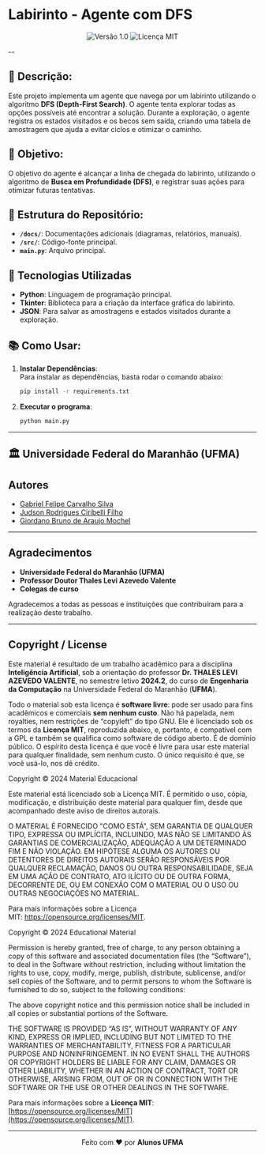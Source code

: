 # **Labirinto - Agente com DFS**

<div align="center">
  <img src="https://img.shields.io/badge/Versão-1.0-blue.svg" alt="Versão 1.0">
  <img src="https://img.shields.io/badge/Licença-MIT-green.svg" alt="Licença MIT">
</div>

--

## 🧩 **Descrição**:

Este projeto implementa um agente que navega por um labirinto utilizando o algoritmo **DFS (Depth-First Search)**. O agente tenta explorar todas as opções possíveis até encontrar a solução. Durante a exploração, o agente registra os estados visitados e os becos sem saída, criando uma tabela de amostragem que ajuda a evitar ciclos e otimizar o caminho.

## 🧠 **Objetivo**:

O objetivo do agente é alcançar a linha de chegada do labirinto, utilizando o algoritmo de **Busca em Profundidade (DFS)**, e registrar suas ações para otimizar futuras tentativas.

## 📂 **Estrutura do Repositório**:

- **`/docs/`**: Documentações adicionais (diagramas, relatórios, manuais).
- **`/src/`**: Código-fonte principal.
- **`main.py`**: Arquivo principal.

## 🔧 **Tecnologias Utilizadas**

- **Python**: Linguagem de programação principal.
- **Tkinter**: Biblioteca para a criação da interface gráfica do labirinto.
- **JSON**: Para salvar as amostragens e estados visitados durante a exploração.

## 📚 **Como Usar**:

1. **Instalar Dependências**:  
   Para instalar as dependências, basta rodar o comando abaixo:

   ```bash
   pip install -r requirements.txt

   ```

2. **Executar o programa**:
   ```bash
   python main.py
   ```

---

## 🏛 **Universidade Federal do Maranhão (UFMA)**

## Autores

- [Gabriel Felipe Carvalho Silva](mailto:gfc.silva@discente.ufma.br)
- [Judson Rodrigues Ciribelli Filho](mailto:judson.ciribelli@discente.ufma.br)
- [Giordano Bruno de Araujo Mochel](mailto:giordano.araujo@discente.ufma.br)

---

## Agradecimentos

- **Universidade Federal do Maranhão (UFMA)**
- **Professor Doutor Thales Levi Azevedo Valente**
- **Colegas de curso**

Agradecemos a todas as pessoas e instituições que contribuíram para a realização deste trabalho.

---

## Copyright / License

Este material é resultado de um trabalho acadêmico para a disciplina **Inteligência Artificial**, sob a orientação do professor **Dr. THALES LEVI AZEVEDO VALENTE**, no semestre letivo **2024.2**, do curso de **Engenharia da Computação** na Universidade Federal do Maranhão (**UFMA**).

Todo o material sob esta licença é **software livre**: pode ser usado para fins acadêmicos e comerciais **sem nenhum custo**. Não há papelada, nem royalties, nem restrições de “copyleft” do tipo GNU. Ele é licenciado sob os termos da **Licença MIT**, reproduzida abaixo, e, portanto, é compatível com a GPL e também se qualifica como software de código aberto. É de domínio público. O espírito desta licença é que você é livre para usar este material para qualquer finalidade, sem nenhum custo. O único requisito é que, se você usá-lo, nos dê crédito.

Copyright © 2024 Material Educacional

Este material está licenciado sob a Licença MIT. É permitido o uso, cópia, modificação, e distribuição deste material para qualquer fim, desde que acompanhado deste aviso de direitos autorais.

O MATERIAL É FORNECIDO "COMO ESTÁ", SEM GARANTIA DE QUALQUER TIPO, EXPRESSA OU IMPLÍCITA, INCLUINDO, MAS NÃO SE LIMITANDO ÀS GARANTIAS DE COMERCIALIZAÇÃO, ADEQUAÇÃO A UM DETERMINADO FIM E NÃO VIOLAÇÃO. EM HIPÓTESE ALGUMA OS AUTORES OU DETENTORES DE DIREITOS AUTORAIS SERÃO RESPONSÁVEIS POR QUALQUER RECLAMAÇÃO, DANOS OU OUTRA RESPONSABILIDADE, SEJA EM UMA AÇÃO DE CONTRATO, ATO ILÍCITO OU DE OUTRA FORMA, DECORRENTE DE, OU EM CONEXÃO COM O MATERIAL OU O USO OU OUTRAS NEGOCIAÇÕES NO MATERIAL.

Para mais informações sobre a Licença MIT: https://opensource.org/licenses/MIT.

Copyright © 2024 Educational Material

Permission is hereby granted, free of charge, to any person obtaining a copy of this software and associated documentation files (the “Software”), to deal in the Software without restriction, including without limitation the rights to use, copy, modify, merge, publish, distribute, sublicense, and/or sell copies of the Software, and to permit persons to whom the Software is furnished to do so, subject to the following conditions:

The above copyright notice and this permission notice shall be included in all copies or substantial portions of the Software.

THE SOFTWARE IS PROVIDED “AS IS”, WITHOUT WARRANTY OF ANY KIND, EXPRESS OR IMPLIED, INCLUDING BUT NOT LIMITED TO THE WARRANTIES OF MERCHANTABILITY, FITNESS FOR A PARTICULAR PURPOSE AND NONINFRINGEMENT. IN NO EVENT SHALL THE AUTHORS OR COPYRIGHT HOLDERS BE LIABLE FOR ANY CLAIM, DAMAGES OR OTHER LIABILITY, WHETHER IN AN ACTION OF CONTRACT, TORT OR OTHERWISE, ARISING FROM, OUT OF OR IN CONNECTION WITH THE SOFTWARE OR THE USE OR OTHER DEALINGS IN THE SOFTWARE.

Para mais informações sobre a **Licença MIT**: [https://opensource.org/licenses/MIT](https://opensource.org/licenses/MIT).

---

<div align="center">
Feito com ♥ por <strong>Alunos UFMA</strong>
</div>
